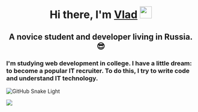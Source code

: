 <h1 align="center">Hi there, I'm <a href="https://github.com/Siberik" target="_blank">Vlad</a> 
<img src="https://github.com/blackcater/blackcater/raw/main/images/Hi.gif" height="32"/></h1>
<h2 align="center">A novice student and developer living in Russia.😎</h3>
<h3 aligin="left"> I'm studying web development in college. I have a little dream: to become a popular IT recruiter. To do this, I try to write code and understand IT technology.</h3>

![GitHub Snake Light](github-snake.svg#gh-light-mode-only)

![](https://github-profile-summary-cards.vercel.app/api/cards/profile-details?username=Siberik&theme=solarized_dark)
